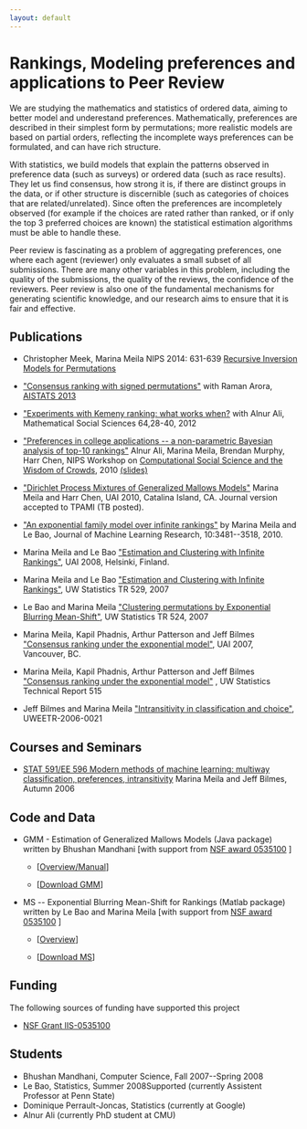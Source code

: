 ```yaml
---
layout: default
---
```

# Rankings, Modeling preferences and applications to Peer Review

We are studying the mathematics and statistics of ordered data, aiming to better model and underestand preferences. Mathematically, preferences are described in their simplest form by permutations; more realistic models are based on partial orders, reflecting the incomplete ways preferences can be formulated, and can have rich structure. 

With statistics, we build models that explain the patterns observed in preference data (such as surveys) or ordered data (such as race results). They let us find consensus, how strong it is, if there are distinct groups in the data, or if other structure is discernible (such as categories of choices that are related/unrelated). Since often the preferences are incompletely observed (for example if the choices are rated rather than ranked, or if only the top 3 preferred choices are known) the statistical estimation algorithms must be able to handle these.

Peer review is fascinating as a problem of aggregating preferences, one where each agent (reviewer) only evaluates a small subset of all submissions. There are many other variables in this problem, including the quality of the submissions, the quality of the reviews, the confidence of the reviewers. Peer review is also one of the fundamental mechanisms for generating scientific knowledge, and our research aims  to ensure that it is fair and effective.


## Publications
- Christopher Meek, Marina Meila NIPS 2014: 631-639 [Recursive Inversion Models for Permutations](https://proceedings.neurips.cc/paper/2014/hash/15d4e891d784977cacbfcbb00c48f133-Abstract.html)

- ["Consensus ranking with signed permutations"](https://proceedings.mlr.press/v31/arora13a.html) with Raman Arora, [AISTATS 2013](http://proceedings.mlr.press/v31/arora13a.pdf)

- ["Experiments with Kemeny ranking: what works when?]([https://id.elsevier.com/as/authorization.oauth2?platSite=SD%2Fscience&scope=openid%20email%20profile%20els_auth_info%20els_idp_info%20els_idp_analytics_attrs%20els_sa_discover%20urn%3Acom%3Aelsevier%3Aidp%3Apolicy%3Aproduct%3Ainst_assoc&response_type=code&redirect_uri=https%3A%2F%2Fwww.sciencedirect.com%2Fuser%2Fidentity%2Flanding&authType=SINGLE_SIGN_IN&prompt=login&client_id=SDFE-v3&state=retryCounter%3D0%26csrfToken%3D59cde693-af41-41a6-98fc-814e546ce75e%26idpPolicy%3Durn%253Acom%253Aelsevier%253Aidp%253Apolicy%253Aproduct%253Ainst_assoc%26returnUrl%3D%252Fscience%252Farticle%252Fpii%252FS0165489611000989%26prompt%3Dlogin%26cid%3Darp-60647b5e-5189-46cc-b6ef-811325eefa96](https://www.sciencedirect.com/science/article/abs/pii/S0165489611000989)) with Alnur Ali, Mathematical Social Sciences 64,28-40, 2012

- ["Preferences in college applications -- a non-parametric Bayesian analysis of top-10 rankings"](https://people.cs.umass.edu/~wallach/workshops/nips2010css/papers/ali.pdf) Alnur Ali, Marina Meila, Brendan Murphy, Harr Chen, NIPS Workshop on [Computational Social Science and the Wisdom of Crowds](https://people.cs.umass.edu/~wallach/workshops/nips2010css/), 2010 [(slides)](https://people.cs.umass.edu/~wallach/workshops/nips2010css/slides/ali.pdf)

- ["Dirichlet Process Mixtures of Generalized Mallows Models"](https://event.cwi.nl/uai2010/papers/UAI2010_0170.pdf) Marina Meila and Harr Chen, UAI 2010, Catalina Island, CA. Journal version accepted to TPAMI (TB posted).

- ["An exponential family model over infinite rankings"](https://jmlr.csail.mit.edu/papers/volume11/meila10a/meila10a.pdf) by Marina Meila and Le Bao, Journal of Machine Learning Research, 10:3481--3518, 2010.

- Marina Meila and Le Bao ["Estimation and Clustering with Infinite Rankings"](https://arxiv.org/pdf/1206.3270.pdf), UAI 2008, Helsinki, Finland.

- Marina Meila and Le Bao ["Estimation and Clustering with Infinite Rankings"](https://stat.uw.edu/research/tech-reports/estimation-and-clustering-infinite-rankings), UW Statistics TR 529, 2007

- Le Bao and Marina Meila ["Clustering permutations by Exponential Blurring Mean-Shift"](https://stat.uw.edu/sites/default/files/files/reports/2008/tr524.pdf), UW Statistics TR 524, 2007

- Marina Meila, Kapil Phadnis, Arthur Patterson and Jeff Bilmes ["Consensus ranking under the exponential model"](https://arxiv.org/pdf/1206.5265.pdf), UAI 2007, Vancouver, BC.

- Marina Meila, Kapil Phadnis, Arthur Patterson and Jeff Bilmes ["Consensus ranking under the exponential model"](https://stat.uw.edu/sites/default/files/files/reports/2007/tr515.pdf) , UW Statistics Technical Report 515

- Jeff Bilmes and Marina Meila ["Intransitivity in classification and choice"](https://vannevar.ece.uw.edu/techsite/papers/documents/UWEETR-2006-0021.pdf), UWEETR-2006-0021


## Courses and Seminars
- [STAT 591/EE 596 Modern methods of machine learning: multiway classification, preferences, intransitivity](https://sites.stat.washington.edu/mmp/591-description.txt) Marina Meila and Jeff Bilmes, Autumn 2006
  

## Code and Data
- GMM - Estimation of Generalized Mallows Models (Java package) written by Bhushan Mandhani [with support from [NSF award 0535100](https://www.nsf.gov/awardsearch/showAward?AWD_ID=0) ]

  - [[Overview/Manual](https://sites.stat.washington.edu/mmp/gmm-manual.pdf)]

  - [[Download GMM]()]

- MS -- Exponential Blurring Mean-Shift for Rankings (Matlab package) written by Le Bao and Marina Meila [with support from [NSF award 0535100](https://www.nsf.gov/awardsearch/showAward?AWD_ID=0) ]

  - [[Overview](https://sites.stat.washington.edu/mmp/intransitive/README.txt)]

  - [[Download MS]()]

## Funding

The following sources of funding have supported this project
- [NSF Grant IIS-0535100](https://www.nsf.gov/awardsearch/showAward?AWD_ID=0535100)


## Students
- Bhushan Mandhani, Computer Science, Fall 2007--Spring 2008
- Le Bao, Statistics, Summer 2008Supported (currently Assistent Professor at Penn State)
- Dominique Perrault-Joncas, Statistics (currently at Google)
- Alnur Ali (currently PhD student at CMU)

